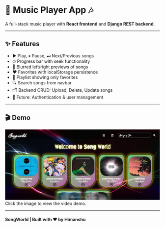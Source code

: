 # 🎵 Music Player App 🎶

A full-stack music player with **React frontend** and **Django REST backend**.  

---

## ✨ Features

- ▶️ Play, ⏸ Pause, ⏭ Next/Previous songs  
- ⏱ Progress bar with seek functionality  
- 🔄 Blurred left/right previews of songs  
- ❤️ Favorites with localStorage persistence  
- 📃 Playlist showing only favorites  
- 🔍 Search songs from navbar  
- 🗂 Backend CRUD: Upload, Delete, Update songs  
- 🔐 Future: Authentication & user management  

---

## 🎬 Demo

[![Watch Demo](/MusicPlayer/public/demo.png)](/MusicPlayer/public/Musicworld_video.mp4)  
Click the image to view the video demo.

---
#### SongWorld | Built with ❤️ by Himanshu

